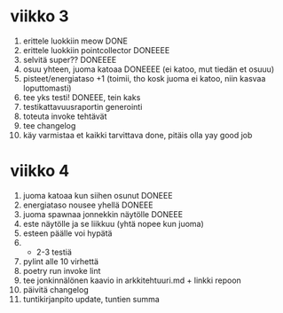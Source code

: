 # viikko 3

1. erittele luokkiin meow DONE 
2. erittele luokkiin pointcollector DONEEEE
3. selvitä super?? DONEEEE
4. osuu yhteen, juoma katoaa DONEEEE (ei katoo, mut tiedän et osuuu)
5. pisteet/energiataso +1 (toimii, tho kosk juoma ei katoo, niin kasvaa loputtomasti) 
6. tee yks testi! DONEEE, tein kaks
7. testikattavuusraportin generointi
8. toteuta invoke tehtävät 
9. tee changelog
10. käy varmistaa et kaikki tarvittava done, pitäis olla yay good job

# viikko 4

1. juoma katoaa kun siihen osunut DONEEE
2. energiataso nousee yhellä DONEEE
3. juoma spawnaa jonnekkin näytölle DONEEE
4. este näytölle ja se liikkuu (yhtä nopee kun juoma)
5. esteen päälle voi hypätä
6. + 2-3 testiä
7. pylint alle 10 virhettä
8. poetry run invoke lint
9. tee jonkinnälönen kaavio in arkkitehtuuri.md + linkki repoon
10. päivitä changelog
11. tuntikirjanpito update, tuntien summa
